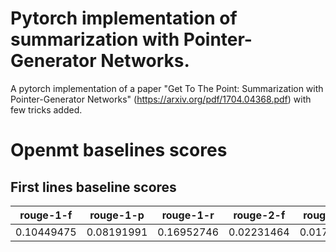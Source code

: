 # Pytorch implementation of summarization with Pointer-Generator Networks.
A pytorch implementation of a paper "Get To The Point: Summarization with Pointer-Generator Networks" (https://arxiv.org/pdf/1704.04368.pdf) with few tricks added.
# Openmt baselines scores
## First lines baseline scores
| rouge-1-f	| rouge-1-p	| rouge-1-r	| rouge-2-f	| rouge-2-p	| rouge-2-r	| rouge-l-f	| rouge-l-p	| rouge-l-r |
| ---------	| ---------	| ---------	| ---------	| ---------	| --------- | --------- | --------- | --------- |
| 0.10449475 | 0.08191991 | 0.16952746 | 0.02231464 | 0.01737945 | 0.03858919 | 0.07710538 | 0.07363297 | 0.15141239 |